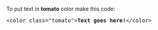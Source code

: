 To put text in <b>tomato</b> color make this code:
<pre>&lt;color class="tomato"&gt;<b>Text goes here!</b>&lt;/color&gt;</pre>
